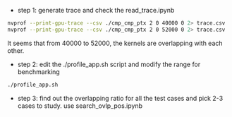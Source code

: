* step 1: generate trace and check the read_trace.ipynb
```bash
nvprof --print-gpu-trace --csv ./cmp_cmp_ptx 2 0 40000 0 2> trace.csv
nvprof --print-gpu-trace --csv ./cmp_cmp_ptx 2 0 52000 0 2> trace.csv
```
It seems that from 40000 to 52000, the kernels are overlapping with each other.

* step 2: edit the ./profile_app.sh script and modify the range for benchmarking
```bash
./profile_app.sh
```

* step 3: find out the overlapping ratio for all the test cases and pick 2-3 cases to study.
use search_ovlp_pos.ipynb

